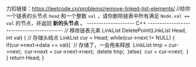 力扣链接：https://leetcode.cn/problems/remove-linked-list-elements/
//给你一个链表的头节点 `head` 和一个整数 `val` ，请你删除链表中所有满足 `Node.val == val` 的节点，并返回 **新的头节点** 。
-------------------- C++ ------------------------------------------
// 移除链表元素
LinkList DeletePoint(LinkList Head, int val)
{
  // 存储头结点
  LinkList cur = Head;
  while(cur->next != NULL)
  {
​    if(cur->next->data == val){
​      // 存储了，一会用来释放
​      LinkList tmp = cur->next;
​      cur->next = cur->next->next;
​      delete tmp;
​    }else{
​      cur = cur->next;
​    }
  }
  return Head;
} 

